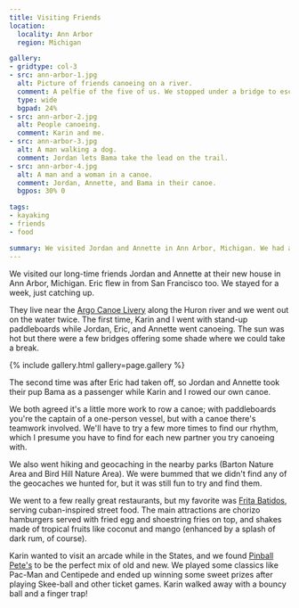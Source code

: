```yaml
---
title: Visiting Friends
location:
  locality: Ann Arbor
  region: Michigan

gallery:
- gridtype: col-3
- src: ann-arbor-1.jpg
  alt: Picture of friends canoeing on a river.
  comment: A pelfie of the five of us. We stopped under a bridge to escape the sun for a while. From left to right — Karin, Jordan, Eric, Annette, Chris.
  type: wide
  bgpad: 24%
- src: ann-arbor-2.jpg
  alt: People canoeing.
  comment: Karin and me.
- src: ann-arbor-3.jpg
  alt: A man walking a dog.
  comment: Jordan lets Bama take the lead on the trail.
- src: ann-arbor-4.jpg
  alt: A man and a woman in a canoe.
  comment: Jordan, Annette, and Bama in their canoe.
  bgpos: 30% 0

tags:
- kayaking
- friends
- food

summary: We visited Jordan and Annette in Ann Arbor, Michigan. We had a fun week of hiking, canoeing, and furniture-building.
---
```


We visited our long-time friends Jordan and Annette at their new house in Ann Arbor, Michigan. Eric flew in from San Francisco too. We stayed for a week, just catching up.

They live near the [Argo Canoe Livery](https://www.a2gov.org/departments/Parks-Recreation/parks-places/argo/Pages/default.aspx) along the Huron river and we went out on the water twice. The first time, Karin and I went with stand-up paddleboards while Jordan, Eric, and Annette went canoeing. The sun was hot but there were a few bridges offering some shade where we could take a break.

{% include gallery.html gallery=page.gallery %}

The second time was after Eric had taken off, so Jordan and Annette took their pup Bama as a passenger while Karin and I rowed our own canoe.

We both agreed it's a little more work to row a canoe; with paddleboards you're the captain of a one-person vessel, but with a canoe there's teamwork involved. We'll have to try a few more times to find our rhythm, which I presume you have to find for each new partner you try canoeing with.

We also went hiking and geocaching in the nearby parks (Barton Nature Area and Bird Hill Nature Area). We were bummed that we didn't find any of the geocaches we hunted for, but it was still fun to try and find them.

We went to a few really great restaurants, but my favorite was [Frita Batidos](http://www.fritabatidos.com), serving cuban-inspired street food. The main attractions are chorizo hamburgers served with fried egg and shoestring fries on top, and shakes made of tropical fruits like coconut and mango (enhanced by a splash of dark rum, of course).

Karin wanted to visit an arcade while in the States, and we found [Pinball Pete's](http://www.pinballpetes.net) to be the perfect mix of old and new. We played some classics like Pac-Man and Centipede and ended up winning some sweet prizes after playing Skee-ball and other ticket games. Karin walked away with a bouncy ball and a finger trap!
